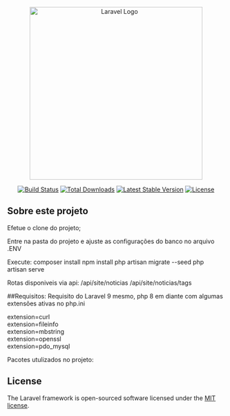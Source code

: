 <p align="center"><a href="https://laravel.com" target="_blank"><img src="https://raw.githubusercontent.com/laravel/art/master/logo-lockup/5%20SVG/2%20CMYK/1%20Full%20Color/laravel-logolockup-cmyk-red.svg" width="400" alt="Laravel Logo"></a></p>

<p align="center">
<a href="https://travis-ci.org/laravel/framework"><img src="https://travis-ci.org/laravel/framework.svg" alt="Build Status"></a>
<a href="https://packagist.org/packages/laravel/framework"><img src="https://img.shields.io/packagist/dt/laravel/framework" alt="Total Downloads"></a>
<a href="https://packagist.org/packages/laravel/framework"><img src="https://img.shields.io/packagist/v/laravel/framework" alt="Latest Stable Version"></a>
<a href="https://packagist.org/packages/laravel/framework"><img src="https://img.shields.io/packagist/l/laravel/framework" alt="License"></a>
</p>

## Sobre este projeto

Efetue o clone do projeto;

Entre na pasta do projeto e ajuste as configurações do banco no arquivo .ENV

Execute:
composer install
npm install
php artisan migrate --seed
php artisan serve

Rotas disponiveis via api:
/api/site/noticias
/api/site/noticias/tags


##Requisitos:
Requisito do Laravel 9 mesmo, php 8 em diante com algumas extensões ativas no php.ini

extension=curl <br>
extension=fileinfo  <br>
extension=mbstring  <br>
extension=openssl <br>
extension=pdo_mysql <br>

Pacotes utulizados no projeto:


## License

The Laravel framework is open-sourced software licensed under the [MIT license](https://opensource.org/licenses/MIT).
